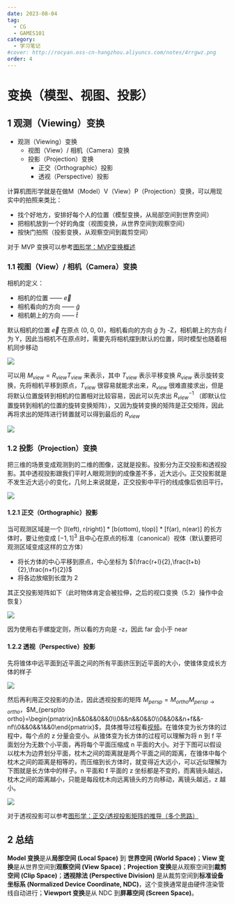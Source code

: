 ```yaml
---
date: 2023-08-04
tag:
  - CG
  - GAMES101
category:
  - 学习笔记
#cover: http://rocyan.oss-cn-hangzhou.aliyuncs.com/notes/4rrgwz.png
order: 4
---
```


# 变换（模型、视图、投影）

## 1 观测（Viewing）变换

- 观测（Viewing）变换
  - 视图（View）/ 相机（Camera）变换
  - 投影（Projection）变换
    - 正交（Orthographic）投影
    - 透视（Perspective）投影

计算机图形学就是在做M（Model）V（View）P（Projection）变换，可以用现实中的拍照来类比：

- 找个好地方，安排好每个人的位置（模型变换，从局部空间到世界空间）
- 把相机放到一个好的角度（视图变换，从世界空间到观察空间）
- 按快门拍照（投影变换，从观察空间到裁剪空间）

对于 MVP 变换可以参考[图形学：MVP变换概述](https://zhuanlan.zhihu.com/p/551648397)

### 1.1 视图（View）/ 相机（Camera）变换

相机的定义：

- 相机的位置 —— $\overrightarrow{e}$
- 相机看向的方向 —— $\hat{g}$
- 相机朝上的方向 —— $\hat{t}$

默认相机的位置 $\overrightarrow{e}$ 在原点 (0, 0, 0)，相机看向的方向 $\hat{g}$ 为 -Z，相机朝上的方向 $\hat{t}$ 为 Y，因此当相机不在原点时，需要先将相机摆到默认的位置，同时模型也随着相机同步移动

![](https://rocyan.oss-cn-hangzhou.aliyuncs.com/blog/202406261215002.png)

可以用 $M_{view}=R_{view}T_{view}$ 来表示，其中 $T_{view}$ 表示平移变换 $R_{view}$ 表示旋转变换，先将相机平移到原点，$T_{view}$ 很容易就能求出来，$R_{view}$ 很难直接求出，但是将默认位置旋转到相机的位置相对比较容易，因此可以先求出 $R_{view}^{-1}$ （即默认位置旋转到相机的位置的旋转变换矩阵），又因为旋转变换的矩阵是正交矩阵，因此再将求出的矩阵进行转置就可以得到最后的 $R_{view}$

![](https://rocyan.oss-cn-hangzhou.aliyuncs.com/blog/202406261215130.png)

### 1.2 投影（Projection）变换

把三维的场景变成观测到的二维的图像，这就是投影。投影分为正交投影和透视投影。其中透视投影跟我们平时人眼观测到的成像差不多，近大远小。正交投影就是不发生近大远小的变化，几何上来说就是，正交投影中平行的线成像后依旧平行。

![](https://rocyan.oss-cn-hangzhou.aliyuncs.com/blog/202406261215719.png)

#### 1.2.1 正交（Orthographic）投影

当可观测区域是一个 [l(eft), r(right)] * [b(ottom), t(op)] * [f(ar), n(ear)] 的长方体时，要让他变成 $[-1, 1]^3$ 且中心在原点的标准（canonical）视体（默认要把可观测区域变成这样的立方体）

-  将长方体的中心平移到原点，中心坐标为 $(\frac{r+l}{2},\frac{t+b}{2},\frac{n+f}{2})$
-  将各边放缩到长度为 2

其正交投影矩阵如下（此时物体肯定会被拉伸，之后的视口变换（5.2）操作中会恢复）

![](https://rocyan.oss-cn-hangzhou.aliyuncs.com/blog/202406261215078.png)

因为使用右手螺旋定则，所以看的方向是 -z，因此 far 会小于 near

#### 1.2.2 透视（Perspective）投影

先将锥体中远平面到近平面之间的所有平面挤压到近平面的大小，使锥体变成长方体的样子

![](https://rocyan.oss-cn-hangzhou.aliyuncs.com/blog/202406261215570.png)

然后再利用正交投影的办法，因此透视投影的矩阵 $M_{persp}=M_{ortho}M_{persp\to ortho}$，$M_{persp\to ortho}=\begin{pmatrix}n&&0&&0&&0\\0&&n&&0&&0\\0&&0&&n+f&&-nf\\0&&0&&1&&0\end{pmatrix}$，具体推导过程看[视频](https://www.bilibili.com/video/BV1X7411F744/?p=4&vd_source=95e0ef9d858ed50b1480bdef3931ea83)。在锥体变为长方体的过程中，每个点的 z 分量会变小。从锥体变为长方体的过程可以理解为将 n 到 f 平面划分为无数个小平面，再将每个平面压缩成 n 平面的大小。对于下图可以假设以枕木为边界划分平面，枕木之间的距离就是两个平面之间的距离，在锥体中每个枕木之间的距离是相等的，而压缩到长方体时，就变得近大远小，可以近似理解为下图就是长方体中的样子。n 平面和 f 平面的 z 坐标都是不变的，而离镜头越远，枕木之间的距离越小，只能是每段枕木向远离镜头的方向移动，离镜头越远，z 越小。

![](https://rocyan.oss-cn-hangzhou.aliyuncs.com/blog/202406261215580.png)

对于透视投影可以参考[图形学：正交/透视投影矩阵的推导（多个思路）](https://zhuanlan.zhihu.com/p/554093703)

## 2 总结

**Model 变换**是从**局部空间 (Local Space)** 到 **世界空间 (World Space)**；**View 变换**是从世界空间到**观察空间 (View Space)**；**Projection 变换**是从观察空间到**裁剪空间 (Clip Space)**；**透视除法 (Perspective Division)** 是从裁剪空间到**标准设备坐标系 (Normalized Device Coordinate, NDC)**，这个变换通常是由硬件渲染管线自动进行；**Viewport 变换**是从 NDC 到**屏幕空间 (Screen Space)**。
